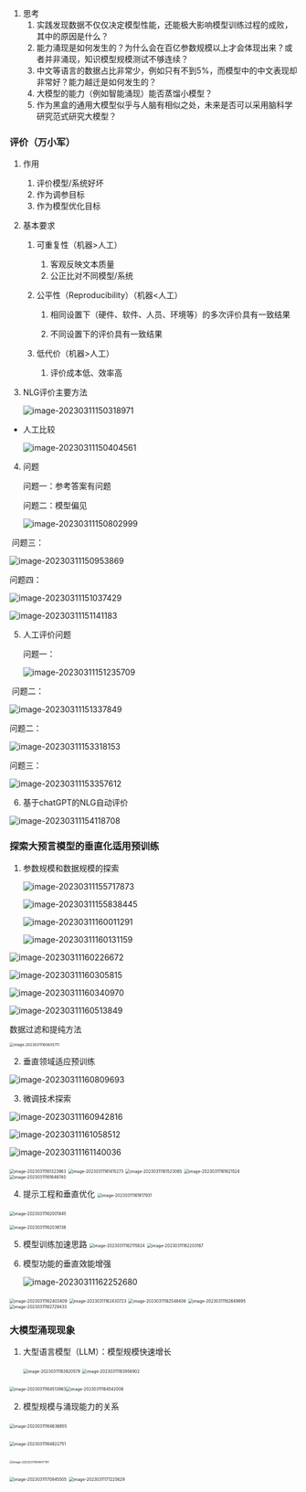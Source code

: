 1. 思考
   1. 实践发现数据不仅仅决定模型性能，还能极大影响模型训练过程的成败，其中的原因是什么？
   2. 能力涌现是如何发生的？为什么会在百亿参数规模以上才会体现出来？或者并非涌现，知识模型规模测试不够连续？
   3. 中文等语言的数据占比非常少，例如只有不到5%，而模型中的中文表现却非常好？能力越迁是如何发生的？
   4. 大模型的能力（例如智能涌现）能否蒸馏小模型？
   5. 作为黑盒的通用大模型似乎与人脑有相似之处，未来是否可以采用脑科学研究范式研究大模型？

### 评价（万小军）

1. 作用

   1. 评价模型/系统好坏
   2. 作为调参目标
   3. 作为模型优化目标

2. 基本要求

   1. 可重复性（机器>人工）

      1. 客观反映文本质量
      1. 公正比对不同模型/系统

   2. 公平性（Reproducibility）（机器<人工）
      1. 相同设置下（硬件、软件、人员、环境等）的多次评价具有一致结果

      2. 不同设置下的评价具有一致结果

   3. 低代价（机器>人工）
      1. 评价成本低、效率高

3. NLG评价主要方法

   ![image-20230311150318971](assets/image-20230311150318971-8518203-8518207.png)

* 人工比较

  ![image-20230311150404561](assets/image-20230311150404561.png)

4. 问题

   问题一：参考答案有问题

   问题二：模型偏见

   ![image-20230311150802999](assets/image-20230311150802999.png)

​		问题三：

![image-20230311150953869](assets/image-20230311150953869-8518598.png)

问题四：

![image-20230311151037429](assets/image-20230311151037429-8518640.png)

![image-20230311151141183](assets/image-20230311151141183-8518722.png)

5. 人工评价问题

   问题一：

   ![image-20230311151235709](assets/image-20230311151235709.png)

​		问题二：

![image-20230311151337849](assets/image-20230311151337849.png)

问题二：

![image-20230311153318153](assets/image-20230311153318153-8520012.png)

问题三：

![image-20230311153357612](assets/image-20230311153357612-8520039.png)

6. 基于chatGPT的NLG自动评价

![image-20230311154118708](assets/image-20230311154118708-8520485.png)

### 探索大预言模型的垂直化适用预训练

1. 参数规模和数据规模的探索

   ![image-20230311155717873](assets/image-20230311155717873-8521440.png)

   ![image-20230311155838445](assets/image-20230311155838445-8521520.png)

   ![image-20230311160011291](assets/image-20230311160011291-8521612.png)

   ![image-20230311160131159](assets/image-20230311160131159-8521693.png)

![image-20230311160226672](assets/image-20230311160226672-8521749.png)

![image-20230311160305815](assets/image-20230311160305815-8521787.png)

![image-20230311160340970](assets/image-20230311160340970.png)

![image-20230311160513849](assets/image-20230311160513849-8521916.png)

数据过滤和提纯方法

<img src="assets/image-20230311160635711-8521997.png" alt="image-20230311160635711" style="zoom:45%;" />

2. 垂直领域适应预训练

![image-20230311160809693](assets/image-20230311160809693-8522091.png)

3. 微调技术探索

![image-20230311160942816](assets/image-20230311160942816.png)

![image-20230311161058512](assets/image-20230311161058512-8522260.png)

![image-20230311161140036](assets/image-20230311161140036-8522301.png)

<img src="assets/image-20230311161323963.png" alt="image-20230311161323963" style="zoom:50%;" />

<img src="assets/image-20230311161415273.png" alt="image-20230311161415273" style="zoom:50%;" />

<img src="assets/image-20230311161523065.png" alt="image-20230311161523065" style="zoom:50%;" />

<img src="assets/image-20230311161621524.png" alt="image-20230311161621524" style="zoom:50%;" />

<img src="assets/image-20230311161648740.png" alt="image-20230311161648740" style="zoom: 50%;" />

4. 提示工程和垂直优化
   <img src="assets/image-20230311161817931.png" alt="image-20230311161817931" style="zoom:50%;" />

​	<img src="assets/image-20230311162001845.png" alt="image-20230311162001845" style="zoom:50%;" />

<img src="assets/image-20230311162036138.png" alt="image-20230311162036138" style="zoom:50%;" />

5. 模型训练加速思路
   <img src="assets/image-20230311162115824.png" alt="image-20230311162115824" style="zoom:50%;" />		<img src="assets/image-20230311162203167.png" alt="image-20230311162203167" style="zoom:50%;" />

6. 模型功能的垂直效能增强

   ![image-20230311162252680](assets/image-20230311162252680-8522974-8522981.png)

<img src="assets/image-20230311162403409.png" alt="image-20230311162403409" style="zoom:50%;" />

<img src="assets/image-20230311162430723.png" alt="image-20230311162430723" style="zoom:50%;" />

<img src="assets/image-20230311162548406.png" alt="image-20230311162548406" style="zoom:50%;" />

<img src="assets/image-20230311162649695.png" alt="image-20230311162649695" style="zoom:50%;" />

<img src="assets/image-20230311162729433.png" alt="image-20230311162729433" style="zoom:50%;" />

### 大模型涌现现象

1. 大型语言模型（LLM）：模型规模快速增长

   <img src="assets/image-20230311163820579.png" alt="image-20230311163820579" style="zoom:50%;" />

   <img src="assets/image-20230311163956902.png" alt="image-20230311163956902" style="zoom:50%;" />

​			<img src="assets/image-20230311164513963.png" alt="image-20230311164513963" style="zoom:50%;" />
​			<img src="assets/image-20230311164542006.png" alt="image-20230311164542006" style="zoom:50%;" />

2. 模型规模与涌现能力的关系

​		<img src="assets/image-20230311164636855.png" alt="image-20230311164636855" style="zoom:50%;" />

​		<img src="assets/image-20230311164822751.png" alt="image-20230311164822751" style="zoom:50%;" />

​		<img src="assets/image-20230311164847761.png" alt="image-20230311164847761" style="zoom:35%;" />

<img src="assets/image-20230311170845505.png" alt="image-20230311170845505" style="zoom:50%;" />

<img src="assets/image-20230311171225629.png" alt="image-20230311171225629" style="zoom:50%;" />
